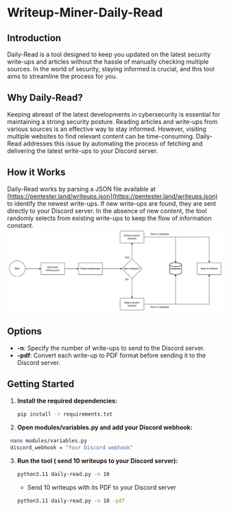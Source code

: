 # Writeup-Miner-Daily-Read

## Introduction

Daily-Read is a tool designed to keep you updated on the latest security write-ups and articles without the hassle of manually checking multiple sources. In the world of security, staying informed is crucial, and this tool aims to streamline the process for you.

## Why Daily-Read?

Keeping abreast of the latest developments in cybersecurity is essential for maintaining a strong security posture. Reading articles and write-ups from various sources is an effective way to stay informed. However, visiting multiple websites to find relevant content can be time-consuming. Daily-Read addresses this issue by automating the process of fetching and delivering the latest write-ups to your Discord server.

## How it Works

Daily-Read works by parsing a JSON file available at [https://pentester.land/writeups.json](https://pentester.land/writeups.json) to identify the newest write-ups. If new write-ups are found, they are sent directly to your Discord server. In the absence of new content, the tool randomly selects from existing write-ups to keep the flow of information constant.
![Alt text](DailyRead.drawio.png)


## Options

- **-n**: Specify the number of write-ups to send to the Discord server.
- **-pdf**: Convert each write-up to PDF format before sending it to the Discord server.

## Getting Started

1. **Install the required dependencies:**

   ```bash
   pip install -r requirements.txt
   ```
2. **Open modules/variables.py and add your Discord webhook:**

  ```bash
   nano modules/variables.py
   discord_webhook = "Your Discord webhook"
  ```
  
3. **Run the tool ( send 10 writeups to your Discord server):**

   ```bash
   python3.11 daily-read.py -n 10
   ```
   
   * Send 10 writeups with its PDF to your Discord server
   ```bash
   python3.11 daily-read.py -n 10 -pdf
   ```
